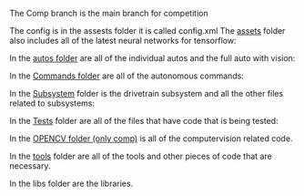 The Comp branch is the main branch for competition

The config is in the assests folder it is called config.xml
The [assets]([url](https://github.com/HighlandersFRC/2023FtcRobotController/tree/Subsystems/TeamCode/src/main/assets)) folder also includes all of the latest neural networks for tensorflow:

In the [autos folder]([url](https://github.com/HighlandersFRC/2023FtcRobotController/tree/Subsystems/TeamCode/src/main/java/org/firstinspires/ftc/teamcode/Autos)) are all of the individual autos and the full auto with vision:

In the [Commands folder]([url](https://github.com/HighlandersFRC/2023FtcRobotController/tree/Subsystems/TeamCode/src/main/java/org/firstinspires/ftc/teamcode/Commands)) are all of the autonomous commands:

In the [Subsystem]([url](https://github.com/HighlandersFRC/2023FtcRobotController/tree/Subsystems/TeamCode/src/main/java/org/firstinspires/ftc/teamcode/Subsystems)) folder is the drivetrain subsystem and all the other files related to subsystems:

In the [Tests]([url](https://github.com/HighlandersFRC/2023FtcRobotController/tree/Subsystems/TeamCode/src/main/java/org/firstinspires/ftc/teamcode/Tests)) folder are all of the files that have code that is being tested:

In the [OPENCV folder (only comp)](url(https://github.com/HighlandersFRC/2023FtcRobotController/tree/comp/TeamCode/src/main/java/org/firstinspires/ftc/teamcode/OPENCV)) is all of the computervision related code.

In the [tools](
https://github.com/HighlandersFRC/2023FtcRobotController/tree/Subsystems/TeamCode/src/main/java/org/firstinspires/ftc/teamcode/Tools) folder are all of the tools and other pieces of code that are necessary.

In the libs folder are the libraries.
